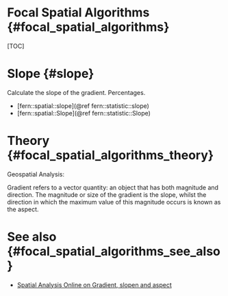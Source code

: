 Focal Spatial Algorithms {#focal_spatial_algorithms}
========================

[TOC]


Slope {#slope}
=====
Calculate the slope of the gradient. Percentages.

- [fern::spatial::slope](@ref fern::statistic::slope)
- [fern::spatial::Slope](@ref fern::statistic::Slope)

Theory {#focal_spatial_algorithms_theory}
======
Geospatial Analysis:

Gradient refers to a vector quantity: an object that has both magnitude and direction. The magnitude or size of the gradient is the slope, whilst the direction in which the maximum value of this magnitude occurs is known as the aspect.


See also {#focal_spatial_algorithms_see_also}
========
- [Spatial Analysis Online on Gradient, slopen and aspect](http://www.spatialanalysisonline.com/HTML/index.html?gradient__slope_and_aspect.htm)
